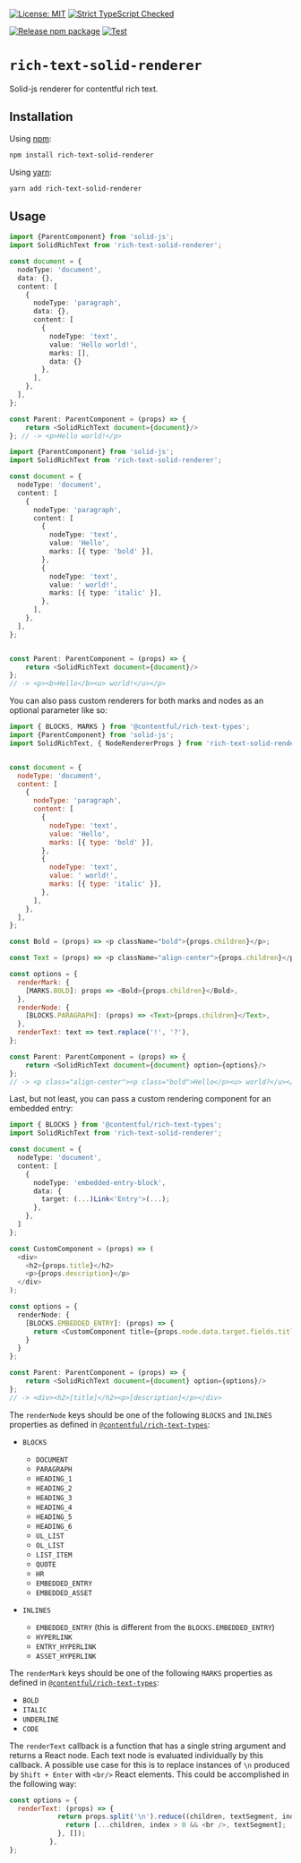 [![License: MIT](https://img.shields.io/badge/License-MIT-yellow.svg)](https://opensource.org/licenses/MIT) [![Strict TypeScript Checked](https://badgen.net/badge/TS/Strict "Strict TypeScript Checked")](https://www.typescriptlang.org)

[![Release npm package](https://github.com/joeldsouzax/rich-text-solid-renderer/actions/workflows/release.yml/badge.svg)](https://github.com/joeldsouzax/rich-text-solid-renderer/actions/workflows/release.yml) [![Test](https://github.com/joeldsouzax/rich-text-solid-renderer/actions/workflows/test.yml/badge.svg)](https://github.com/joeldsouzax/rich-text-solid-renderer/actions/workflows/test.yml)

# `rich-text-solid-renderer`

Solid-js renderer for contentful rich text.

## Installation

Using [npm](http://npmjs.org/):

```sh
npm install rich-text-solid-renderer
```

Using [yarn](https://yarnpkg.com/):

```sh
yarn add rich-text-solid-renderer
```

## Usage

```typescript
import {ParentComponent} from 'solid-js';
import SolidRichText from 'rich-text-solid-renderer';

const document = {
  nodeType: 'document',
  data: {},
  content: [
    {
      nodeType: 'paragraph',
      data: {},
      content: [
        {
          nodeType: 'text',
          value: 'Hello world!',
          marks: [],
          data: {}
        },
      ],
    },
  ],
};

const Parent: ParentComponent = (props) => {
    return <SolidRichText document={document}/>
}; // -> <p>Hello world!</p>
```

```typescript
import {ParentComponent} from 'solid-js';
import SolidRichText from 'rich-text-solid-renderer';

const document = {
  nodeType: 'document',
  content: [
    {
      nodeType: 'paragraph',
      content: [
        {
          nodeType: 'text',
          value: 'Hello',
          marks: [{ type: 'bold' }],
        },
        {
          nodeType: 'text',
          value: ' world!',
          marks: [{ type: 'italic' }],
        },
      ],
    },
  ],
};


const Parent: ParentComponent = (props) => {
    return <SolidRichText document={document}/>
};
// -> <p><b>Hello</b><u> world!</u></p>
```

You can also pass custom renderers for both marks and nodes as an optional parameter like so:

```javascript
import { BLOCKS, MARKS } from '@contentful/rich-text-types';
import {ParentComponent} from 'solid-js';
import SolidRichText, { NodeRendererProps } from 'rich-text-solid-renderer';


const document = {
  nodeType: 'document',
  content: [
    {
      nodeType: 'paragraph',
      content: [
        {
          nodeType: 'text',
          value: 'Hello',
          marks: [{ type: 'bold' }],
        },
        {
          nodeType: 'text',
          value: ' world!',
          marks: [{ type: 'italic' }],
        },
      ],
    },
  ],
};

const Bold = (props) => <p className="bold">{props.children}</p>;

const Text = (props) => <p className="align-center">{props.children}</p>;

const options = {
  renderMark: {
    [MARKS.BOLD]: props => <Bold>{props.children}</Bold>,
  },
  renderNode: {
    [BLOCKS.PARAGRAPH]: (props) => <Text>{props.children}</Text>,
  },
  renderText: text => text.replace('!', '?'),
};

const Parent: ParentComponent = (props) => {
    return <SolidRichText document={document} option={options}/>
};
// -> <p class="align-center"><p class="bold">Hello</p><u> world?</u></p>
```

Last, but not least, you can pass a custom rendering component for an embedded entry:

```typescript
import { BLOCKS } from '@contentful/rich-text-types';
import SolidRichText from 'rich-text-solid-renderer';

const document = {
  nodeType: 'document',
  content: [
    {
      nodeType: 'embedded-entry-block',
      data: {
        target: (...)Link<'Entry'>(...);
      },
    },
  ]
};

const CustomComponent = (props) => (
  <div>
    <h2>{props.title}</h2>
    <p>{props.description}</p>
  </div>
);

const options = {
  renderNode: {
    [BLOCKS.EMBEDDED_ENTRY]: (props) => {
      return <CustomComponent title={props.node.data.target.fields.title} description={props.node.data.target.fields.description} />
    }
  }
};

const Parent: ParentComponent = (props) => {
    return <SolidRichText document={document} option={options}/>
};
// -> <div><h2>[title]</h2><p>[description]</p></div>
```

The `renderNode` keys should be one of the following `BLOCKS` and `INLINES` properties as defined in [`@contentful/rich-text-types`](https://www.npmjs.com/package/@contentful/rich-text-types):

- `BLOCKS`

  - `DOCUMENT`
  - `PARAGRAPH`
  - `HEADING_1`
  - `HEADING_2`
  - `HEADING_3`
  - `HEADING_4`
  - `HEADING_5`
  - `HEADING_6`
  - `UL_LIST`
  - `OL_LIST`
  - `LIST_ITEM`
  - `QUOTE`
  - `HR`
  - `EMBEDDED_ENTRY`
  - `EMBEDDED_ASSET`

- `INLINES`
  - `EMBEDDED_ENTRY` (this is different from the `BLOCKS.EMBEDDED_ENTRY`)
  - `HYPERLINK`
  - `ENTRY_HYPERLINK`
  - `ASSET_HYPERLINK`

The `renderMark` keys should be one of the following `MARKS` properties as defined in [`@contentful/rich-text-types`](https://www.npmjs.com/package/@contentful/rich-text-types):

- `BOLD`
- `ITALIC`
- `UNDERLINE`
- `CODE`

The `renderText` callback is a function that has a single string argument and returns a React node. Each text node is evaluated individually by this callback. A possible use case for this is to replace instances of `\n` produced by `Shift + Enter` with `<br/>` React elements. This could be accomplished in the following way:

```javascript
const options = {
  renderText: (props) => {
            return props.split('\n').reduce((children, textSegment, index) => {
              return [...children, index > 0 && <br />, textSegment];
            }, []);
          },
};
```
